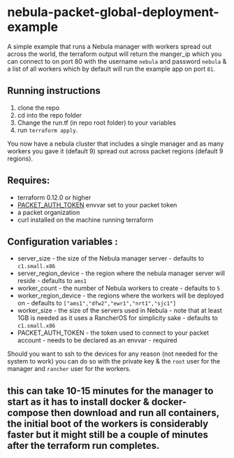 # nebula-packet-global-deployment-example
A simple example that runs a Nebula manager with workers spread out across the world, the terraform output will return the manger_ip which you can connect to on port 80 with the username `nebula` and password `nebula` & a list of all workers which by default will run the example app on port `81`.


## Running instructions

 1. clone the repo
 2. cd into the repo folder
 3. Change the run.tf (in repo root folder) to your variables 
 4. run `terraform apply`.
 
You now have a nebula cluster that includes a single manager and as many workers you gave it (default 9) spread out across packet regions (default 9 regions).
 
## Requires: 

 - terraform 0.12.0 or higher
 - [PACKET_AUTH_TOKEN](https://www.terraform.io/docs/providers/packet/index.html) envvar set to your packet token
 - a packet organization
 - curl installed on the machine running terraform
 
## Configuration variables  :

 - server_size - the size of the Nebula manager server - defaults to `c1.small.x86`
 - server_region_device - the region where the nebula manager server will reside - defaults to `ams1`
 - worker_count - the number of Nebula workers to create - defaults to `5`
 - worker_region_device - the regions where the workers will be deployed on - defaults to `["ams1","dfw2","ewr1","nrt1","sjc1"]`
 - worker_size - the size of the servers used in Nebula - note that at least 1GB is needed as it uses a RancherOS for simplicity sake - defaults to `c1.small.x86`
 - PACKET_AUTH_TOKEN - the token used to connect to your packet account - needs to be declared as an envvar - required
 
 Should you want to ssh to the devices for any reason (not needed for the system to work) you can do so with the private key & the `root` user for the manager and `rancher` user for the workers.
 
## this can take 10-15 minutes for the manager to start as it has to install docker & docker-compose then download and run all containers, the initial boot of the workers is considerably faster but it might still be a couple of minutes after the terraform run completes.
